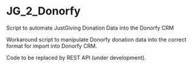 # JG_2_Donorfy
Script to automate JustGiving Donation Data into the Donorfy CRM


Workaround script to manipulate Donorfy donation data into the correct format for import into Donorfy CRM. 

Code to be replaced by REST API (under development).


